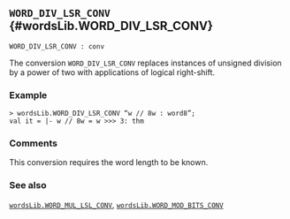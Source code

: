 ## `WORD_DIV_LSR_CONV` {#wordsLib.WORD_DIV_LSR_CONV}


```
WORD_DIV_LSR_CONV : conv
```



The conversion `WORD_DIV_LSR_CONV` replaces instances of unsigned division by a power of two with applications of logical right-shift.

### Example

    
    > wordsLib.WORD_DIV_LSR_CONV “w // 8w : word8”;
    val it = |- w // 8w = w >>> 3: thm
    

### Comments

This conversion requires the word length to be known.

### See also

[`wordsLib.WORD_MUL_LSL_CONV`](#wordsLib.WORD_MUL_LSL_CONV), [`wordsLib.WORD_MOD_BITS_CONV`](#wordsLib.WORD_MOD_BITS_CONV)

